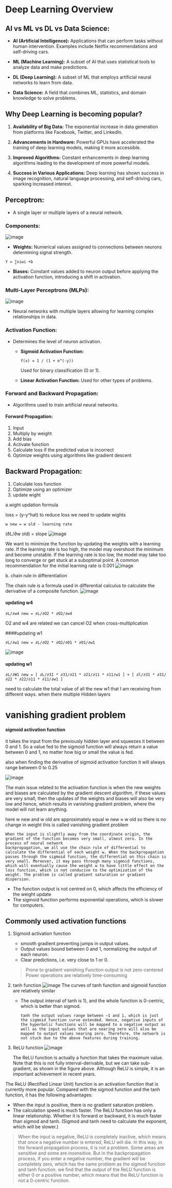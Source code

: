 # Deep Learning Overview

## AI vs ML vs DL vs Data Science:

- **AI (Artificial Intelligence):** Applications that can perform tasks without human intervention. Examples include Netflix recommendations and self-driving cars.

- **ML (Machine Learning):** A subset of AI that uses statistical tools to analyze data and make predictions.

- **DL (Deep Learning):** A subset of ML that employs artificial neural networks to learn from data.

- **Data Science:** A field that combines ML, statistics, and domain knowledge to solve problems.

## Why Deep Learning is becoming popular?

1. **Availability of Big Data:** The exponential increase in data generation from platforms like Facebook, Twitter, and LinkedIn.

2. **Advancements in Hardware:** Powerful GPUs have accelerated the training of deep learning models, making it more accessible.

3. **Improved Algorithms:** Constant enhancements in deep learning algorithms leading to the development of more powerful models.

4. **Success in Various Applications:** Deep learning has shown success in image recognition, natural language processing, and self-driving cars, sparking increased interest.

## Perceptron:

- A single layer or multiple layers of a neural network.

### Components:
 ![image](https://github.com/nithinganesh1/Python/assets/122164879/0cfe0e09-c1bf-4bcb-a497-c60b5a9f8951)
- **Weights:** Numerical values assigned to connections between neurons determining signal strength.

```
Y = ∑xiwi +b
```
- **Biases:** Constant values added to neuron output before applying the activation function, introducing a shift in activation.

### Multi-Layer Perceptrons (MLPs):
 ![image](https://github.com/nithinganesh1/Python/assets/122164879/828a7d0f-ee8a-4dc2-8424-f7ffd6d9c20f)


- Neural networks with multiple layers allowing for learning complex relationships in data.

### Activation Function:

- Determines the level of neuron activation.

    - **Sigmoid Activation Function:**
      ```
      f(x) = 1 / (1 + e^(-y))
      ```
      Used for binary classification (0 or 1).

    - **Linear Activation Function:**
      Used for other types of problems.

### Forward and Backward Propagation:

- Algorithms used to train artificial neural networks.

#### Forward Propagation:

1. Input
2. Multiply by weight
3. Add bias
4. Activate function
5. Calculate loss if the predicted value is incorrect
6. Optimize weights using algorithms like gradient descent

## Backward Propagation:

1. Calculate loss function
2. Optimize using an optimizer
3. update wight

a.wight updation formula

 loss = (y-y^hat)
 to reduce loss we need to update wights
 ```
 w new = w old - learning rate 
 ```
 (∂L/∂w old) = slope 
![image](https://github.com/nithinganesh1/Python/assets/122164879/c34f36ad-1035-4499-90d3-905fa32daba3)

 We want to minimize the function by updating the weights with a learning rate.
 If the learning rate is too high, the model may overshoot the minimum and become unstable. If the learning rate is too low, the model may take too long to converge or get stuck at a suboptimal point. A common recommendation for the initial learning rate is 0.001
![image](https://github.com/nithinganesh1/Python/assets/122164879/cf1221f2-6e65-4e6f-8793-13e422e68bb0)

b. chain rule in differentiation

The chain rule is a formula used in differential calculus to calculate the derivative of a composite function.
![image](https://github.com/nithinganesh1/Python/assets/122164879/07ed8b18-8a01-417e-a05e-4eef714b48de)

#### updating w4
```
∂L/∂w4 new = ∂L/∂O2 * ∂O2/∂w4
```
O2 and w4 are related 
we can cancel O2 when cross-multiplication 

####updating w1
```
∂L/∂w1 new = ∂L/∂O2 * ∂O2/∂O1 * ∂O1/∂w1
```

![image](https://github.com/nithinganesh1/Python/assets/122164879/1ff6a1f7-4dfd-4ea5-be04-5da8eb54f6e6)


#### updating w1
```
∂L/∂W1 new = [ ∂L/∂31 * ∂31/∂21 * ∂21/∂11 * ∂11/w1 ] + [ ∂l/∂31 * ∂31/∂22 * ∂22/∂11 * ∂11/∂w1 ]
```
need to calculate the total value of all the new w1 that I am receiving from different ways. when there multiple Hidden layers


# vanishing gradient problem

#### sigmoid activation function 
it takes the input from the previously hidden layer and squeezes it between 0 and 1. So a value fed to the sigmoid function will always return a value between 0 and 1, no matter how big or small the value is fed.

also when finding the derivative of sigmoid activation function it will always range between 0 to 0.25

![image](https://github.com/nithinganesh1/Python/assets/122164879/6f768adf-7569-48af-80e8-d05058741d05)

The main issue related to the activation function is when the new weights and biases are calculated by the gradient descent algorithm, if these values are very small, then the updates of the weights and biases will also be very low and hence, which results in vanishing gradient problem, where the model will not learn anything.

here w new and w old are approximately equal w new ≈ w old so there is no change in weight this is called vanishing gradient problem 

```
When the input is slightly away from the coordinate origin, the gradient of the function becomes very small, almost zero. In the process of neural network
backpropagation, we all use the chain rule of differential to calculate the differential of each weight w. When the backpropagation passes through the sigmoid function, the differential on this chain is very small. Moreover, it may pass through many sigmoid functions, which will eventually cause the weight w to have little effect on the loss function, which is not conducive to the optimization of the weight. The problem is called gradient saturation or gradient dispersion.
```
- The function output is not centred on 0, which affects the efficiency of the weight update
- The sigmoid function performs exponential operations, which is slower for computers.

## Commonly used activation functions

1. Sigmoid activation function
   - smooth gradient preventing jumps in output values.
   - Output values bound between 0 and 1, normalizing the output of each neuron.
   - Clear predictions, i.e. very close to 1 or 0.
  
   > Prone to gradient vanishing
   > Function output is not zero-centered
   > Power operations are relatively time-consuming

2. tanh function
   ![image](https://github.com/nithinganesh1/Python/assets/122164879/9ea4039c-ccae-4efd-8717-7473b652669c)
    The curves of tanh function and sigmoid function are relatively similar
   - The output interval of tanh is 1), and the whole function is 0-centric, which is better than sigmod.
     ```
     tanh the output values range between −1 and 1, which is just the sigmoid function curve extended. Hence, negative inputs of the hyperbolic functions will be mapped to a negative output as well as the input values that are nearing zero will also be mapped to output values nearing zero. Therefore, the network is not stuck due to the above features during training. 
     ```
3. ReLU function
   ![image](https://github.com/nithinganesh1/Python/assets/122164879/0c743c3b-4df6-40ee-acb0-88cfa8008d32)

   The ReLU function is actually a function that takes the maximum value. Note that this is not fully interval-derivable, but we can take sub-gradient, as shown in the figure above. Although ReLU is simple, it is an important achievement in recent years.

The ReLU (Rectified Linear Unit) function is an activation function that is currently more popular. Compared with the sigmod function and the tanh function, it has the following advantages:
 - When the input is positive, there is no gradient saturation problem.
 -  The calculation speed is much faster. The ReLU function has only a linear relationship. Whether it is forward or backward, it is much faster than sigmod and tanh. (Sigmod and tanh need to calculate the exponent, which will be slower.)

>  When the input is negative, ReLU is completely inactive, which means that once a negative number is entered, ReLU will die. In this way, in the forward propagation process, it is not a problem. Some areas are sensitive and some are insensitive. But in the backpropagation process, if you enter a negative number, the gradient will be completely zero, which has the same problem as the sigmod function and tanh function.
> we find that the output of the ReLU function is either 0 or a positive number, which means that the ReLU function is not a 0-centric function.





